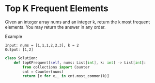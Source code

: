 # Top K Frequent Elements

Given an integer array nums and an integer k, return the k most frequent elements. You may return the answer in any order.

Example

```
Input: nums = [1,1,1,2,2,3], k = 2
Output: [1,2]
```

```python
class Solution:
    def topKFrequent(self, nums: List[int], k: int) -> List[int]:
        from collections import Counter
        cnt = Counter(nums)
        return [x for x,_ in cnt.most_common(k)]
```
